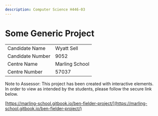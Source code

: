 ```yaml
---
description: Computer Science H446-03
---
```


# Some Generic Project

|                  |                |
| ---------------- | -------------- |
| Candidate Name   | Wyatt Sell     |
| Candidate Number | 9052           |
| Centre Name      | Marling School |
| Centre Number    | 57037          |

Note to Assessor: This project has been created with interactive elements. In order to view as intended by the students, please follow the secure link below.

[https://marling-school.gitbook.io/ben-fielder-project/](https://marling-school.gitbook.io/ben-fielder-project/)
